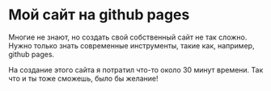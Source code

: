 # Мой сайт на github pages

Многие не знают, но создать свой собственный сайт не так сложно. Нужно только знать современные инструменты, такие как, например, github pages.

На создание этого сайта я потратил что-то около 30 минут времени. Так что и ты тоже сможешь, было бы желание!
